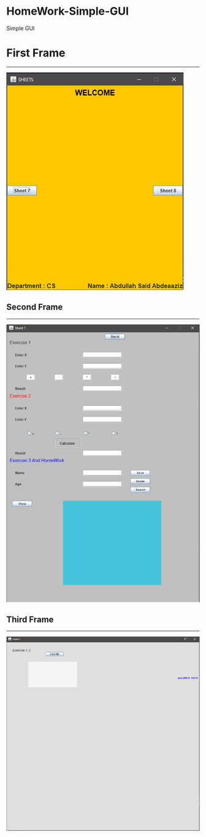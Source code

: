 # HomeWork-Simple-GUI
Simple GUI
# First Frame 
---
![HomeWork-Simple-GUI](Sheets.PNG)
## Second Frame 
---
![HomeWork-Simple-GUI](Sheet7.PNG)
## Third Frame
---
![HomeWork-Simple-GUI](Sheet8.PNG)
